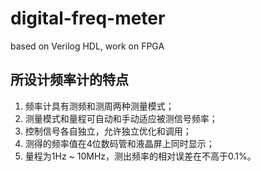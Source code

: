 # digital-freq-meter
based on Verilog HDL, work on FPGA

## 所设计频率计的特点
1.	频率计具有测频和测周两种测量模式；
2.	测量模式和量程可自动和手动适应被测信号频率；
3.	控制信号各自独立，允许独立优化和调用；
4.	测得的频率值在4位数码管和液晶屏上同时显示；
5.	量程为1Hz ~ 10MHz，测出频率的相对误差在不高于0.1%。


